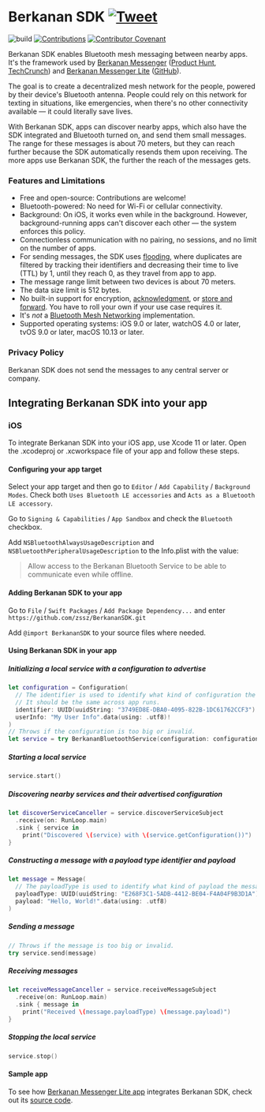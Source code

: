 # Berkanan SDK [![Tweet](https://img.shields.io/twitter/url/http/shields.io.svg?style=social)](https://twitter.com/intent/tweet?text=Integrate%20Berkanan%20SDK%20into%20your%20app%20and%20help%20create%20a%20decentralized%20mesh%20messaging%20network%20for%20the%20people%2C%20powered%20by%20their%20device%27s%20Bluetooth%20antenna%3A%20https%3A%2F%2Fgithub.com%2Fzssz%2FBerkananSDK)

![build](https://github.com/zssz/BerkananSDK/workflows/build/badge.svg)
[![Contributions](https://img.shields.io/badge/contributions-welcome-blue)](CONTRIBUTING.md)
[![Contributor Covenant](https://img.shields.io/badge/Contributor%20Covenant-v2.0%20adopted-ff69b4.svg)](CODE_OF_CONDUCT.md)

Berkanan SDK enables Bluetooth mesh messaging between nearby apps. It's the framework used by [Berkanan Messenger](https://apps.apple.com/app/berkanan-messenger/id1289061820) ([Product Hunt](https://www.producthunt.com/posts/berkanan), [TechCrunch](https://techcrunch.com/2018/09/27/berkanan-is-a-bluetooth-powered-group-messaging-app/)) and [Berkanan Messenger Lite](https://apps.apple.com/app/berkanan-messenger-lite/id1479731429) ([GitHub](https://github.com/zssz/BerkananLite)). 

The goal is to create a decentralized mesh network for the people, powered by their device's Bluetooth antenna. People could rely on this network for texting in situations, like emergencies, when there's no other connectivity available — it could literally save lives.

With Berkanan SDK, apps can discover nearby apps, which also have the SDK integrated and Bluetooth turned on, and send them small messages. The range for these messages is about 70 meters, but they can reach further because the SDK automatically resends them upon receiving. The more apps use Berkanan SDK, the further the reach of the messages gets.

### Features and Limitations
- Free and open-source: Contributions are welcome!
- Bluetooth-powered: No need for Wi-Fi or cellular connectivity.
- Background: On iOS, it works even while in the background. However, background-running apps can't discover each other — the system enforces this policy.
- Connectionless communication with no pairing, no sessions, and no limit on the number of apps.
- For sending messages, the SDK uses [flooding](https://en.wikipedia.org/wiki/Flooding_(computer_networking)), where duplicates are filtered by tracking their identifiers and decreasing their time to live (TTL) by 1, until they reach 0, as they travel from app to app.
- The message range limit between two devices is about 70 meters.
- The data size limit is 512 bytes.
- No built-in support for encryption, [acknowledgment](https://en.wikipedia.org/wiki/Acknowledgement_(data_networks)), or [store and forward](https://en.wikipedia.org/wiki/Store_and_forward). You have to roll your own if your use case requires it.
- It's *not* a [Bluetooth Mesh Networking](https://www.bluetooth.com/specifications/mesh-specifications) implementation.
- Supported operating systems: iOS 9.0 or later, watchOS 4.0 or later, tvOS 9.0 or later, macOS 10.13 or later.

### Privacy Policy
Berkanan SDK does not send the messages to any central server or company.

## Integrating Berkanan SDK into your app

### iOS

To integrate Berkanan SDK into your iOS app, use Xcode 11 or later. Open the .xcodeproj or .xcworkspace file of your app and follow these steps.

#### Configuring your app target

Select your app target and then go to `Editor` / `Add Capability` / `Background Modes`. Check both `Uses Bluetooth LE accessories` and `Acts as a Bluetooth LE accessory`.

Go to `Signing & Capabilities` /  `App Sandbox` and check the `Bluetooth` checkbox. 

Add `NSBluetoothAlwaysUsageDescription` and `NSBluetoothPeripheralUsageDescription` to the Info.plist with the value:

> Allow access to the Berkanan Bluetooth Service to be able to communicate even while offline.

#### Adding Berkanan SDK to your app

Go to `File` / `Swift Packages` / `Add Package Dependency...` and enter `https://github.com/zssz/BerkananSDK.git`

Add `@import BerkananSDK` to your source files where needed.

#### Using Berkanan SDK in your app

##### Initializing a local service with a configuration to advertise

```swift
let configuration = Configuration(
  // The identifier is used to identify what kind of configuration the service has. 
  // It should be the same across app runs.
  identifier: UUID(uuidString: "3749ED8E-DBA0-4095-822B-1DC61762CCF3")!, 
  userInfo: "My User Info".data(using: .utf8)!
)
// Throws if the configuration is too big or invalid.
let service = try BerkananBluetoothService(configuration: configuration)
```

##### Starting a local service

```swift
service.start()
```

##### Discovering nearby services and their advertised configuration

```swift
let discoverServiceCanceller = service.discoverServiceSubject
  .receive(on: RunLoop.main)
  .sink { service in
    print("Discovered \(service) with \(service.getConfiguration())")
}
```

##### Constructing a message with a payload type identifier and payload

```swift
let message = Message(
  // The payloadType is used to identify what kind of payload the message carries.
  payloadType: UUID(uuidString: "E268F3C1-5ADB-4412-BE04-F4A04F9B3D1A")!,
  payload: "Hello, World!".data(using: .utf8)
)
```

##### Sending a message

```swift
// Throws if the message is too big or invalid.
try service.send(message)
```

##### Receiving messages

```swift
let receiveMessageCanceller = service.receiveMessageSubject
  .receive(on: RunLoop.main)
  .sink { message in
    print("Received \(message.payloadType) \(message.payload)")
}
```

##### Stopping the local service

```swift
service.stop()
```

#### Sample app

To see how [Berkanan Messenger Lite app](https://apps.apple.com/app/berkanan-messenger-lite/id1479731429) integrates Berkanan SDK, check out its [source code](https://github.com/zssz/BerkananLite).
